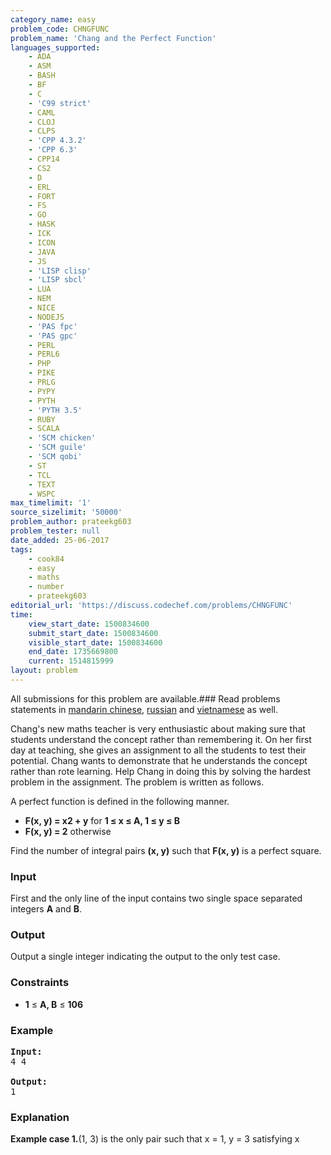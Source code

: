 ```yaml
---
category_name: easy
problem_code: CHNGFUNC
problem_name: 'Chang and the Perfect Function'
languages_supported:
    - ADA
    - ASM
    - BASH
    - BF
    - C
    - 'C99 strict'
    - CAML
    - CLOJ
    - CLPS
    - 'CPP 4.3.2'
    - 'CPP 6.3'
    - CPP14
    - CS2
    - D
    - ERL
    - FORT
    - FS
    - GO
    - HASK
    - ICK
    - ICON
    - JAVA
    - JS
    - 'LISP clisp'
    - 'LISP sbcl'
    - LUA
    - NEM
    - NICE
    - NODEJS
    - 'PAS fpc'
    - 'PAS gpc'
    - PERL
    - PERL6
    - PHP
    - PIKE
    - PRLG
    - PYPY
    - PYTH
    - 'PYTH 3.5'
    - RUBY
    - SCALA
    - 'SCM chicken'
    - 'SCM guile'
    - 'SCM qobi'
    - ST
    - TCL
    - TEXT
    - WSPC
max_timelimit: '1'
source_sizelimit: '50000'
problem_author: prateekg603
problem_tester: null
date_added: 25-06-2017
tags:
    - cook84
    - easy
    - maths
    - number
    - prateekg603
editorial_url: 'https://discuss.codechef.com/problems/CHNGFUNC'
time:
    view_start_date: 1500834600
    submit_start_date: 1500834600
    visible_start_date: 1500834600
    end_date: 1735669800
    current: 1514815999
layout: problem
---
```

All submissions for this problem are available.### Read problems statements in [mandarin chinese](http://www.codechef.com/download/translated/COOK84/mandarin/CHNGFUNC.pdf), [russian](http://www.codechef.com/download/translated/COOK84/russian/CHNGFUNC.pdf) and [vietnamese](http://www.codechef.com/download/translated/COOK84/vietnamese/CHNGFUNC.pdf) as well.

Chang's new maths teacher is very enthusiastic about making sure that students understand the concept rather than remembering it. On her first day at teaching, she gives an assignment to all the students to test their potential. Chang wants to demonstrate that he understands the concept rather than rote learning. Help Chang in doing this by solving the hardest problem in the assignment. The problem is written as follows.

A perfect function is defined in the following manner.

- **F(x, y) = x2 + y** for **1 ≤ x ≤ A, 1 ≤ y ≤ B**
- **F(x, y) = 2** otherwise

Find the number of integral pairs **(x, y)** such that **F(x, y)** is a perfect square.

### Input

First and the only line of the input contains two single space separated integers **A** and **B**.

### Output

Output a single integer indicating the output to the only test case.

### Constraints

- **1** ≤ **A, B** ≤ **106**

### Example

<pre><b>Input:</b>
4 4

<b>Output:</b>
1
</pre>
### Explanation

**Example case 1.**(1, 3) is the only pair such that x = 1, y = 3 satisfying x
